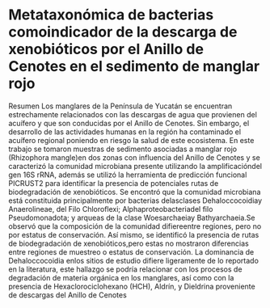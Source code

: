 # Metataxonómica de bacterias comoindicador de la descarga de xenobióticos por el Anillo de Cenotes en el sedimento de manglar rojo

Resumen
Los manglares de la Península de Yucatán se encuentran estrechamente relacionados con las descargas  de  agua  que  provienen  del  acuífero  y  que  son  conducidas  por  el  Anillo  de  Cenotes.  Sin embargo,  el desarrollo de las  actividades humanas en la región ha  contaminado el  acuífero regional poniendo  en  riesgo  la  salud  de  este  ecosistema.  En  este  trabajo  se  tomaron  muestras  de  sedimento asociadas a manglar rojo (Rhizophora mangle)en dos zonas con influencia del Anillo de Cenotes y se caracterizó la comunidad microbiana presente utilizando la amplificacióndel gen 16S rRNA, además se utilizó la herramienta de predicción funcional PICRUST2 para identificar la presencia de potenciales rutas de biodegradación  de xenobióticos. Se encontró que la comunidad microbiana está constituida principalmente  por bacterias delasclases Dehaloccocoidiay Anaerolineae,  del  Filo Chloroflexi; Alphaproteobacteriadel filo Pseudomonadota; y arqueas de la clase Woesarchaeiay Bathyarchaeia.Se  observó  que  la  composición  de  la  comunidad  difiereentre  regiones,  pero  no  por  estatus  de conservación. Así mismo, se identificó la presencia de rutas de biodegradación de xenobióticos,pero estas no mostraron diferencias entre regiones de muestreo o estatus de conservación. La dominancia de Dehaloccocoidia enlos  sitios  de  estudio  difiere  ligeramente  de  lo  reportado  en  la  literatura, este hallazgo se podría relacionar con los procesos de degradación de materia orgánica en los manglares, así  como  con  la  presencia  de Hexaclorociclohexano  (HCH),  Aldrín, y Dieldrina  proveniente  de descargas del Anillo de Cenotes
